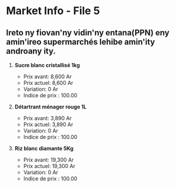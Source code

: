 # Market Info - File 5

## Ireto ny fiovan'ny vidin'ny entana(PPN) eny amin'ireo supermarchés lehibe amin'ity androany ity.

1. **Sucre blanc cristallisé 1kg**
   - Prix avant: 8,600 Ar
   - Prix actuel: 8,600 Ar
   - Variation: 0 Ar
   - Indice de prix : 100.00

2. **Détartrant ménager rouge 1L**
   - Prix avant: 3,890 Ar
   - Prix actuel: 3,890 Ar
   - Variation: 0 Ar
   - Indice de prix : 100.00

3. **Riz blanc diamante 5Kg**
   - Prix avant: 19,300 Ar
   - Prix actuel: 19,300 Ar
   - Variation: 0 Ar
   - Indice de prix : 100.00

